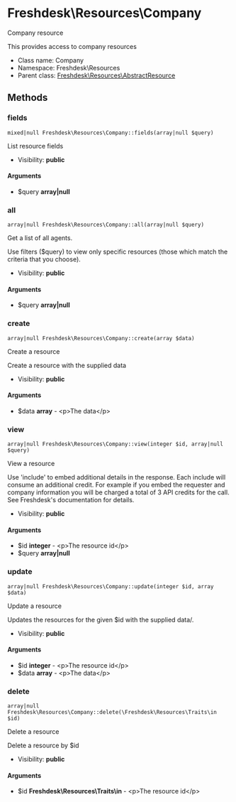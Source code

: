 Freshdesk\Resources\Company
===============

Company resource

This provides access to company resources


* Class name: Company
* Namespace: Freshdesk\Resources
* Parent class: [Freshdesk\Resources\AbstractResource](Freshdesk-Resources-AbstractResource.md)







Methods
-------


### fields

    mixed|null Freshdesk\Resources\Company::fields(array|null $query)

List resource fields



* Visibility: **public**


#### Arguments
* $query **array|null**



### all

    array|null Freshdesk\Resources\Company::all(array|null $query)

Get a list of all agents.

Use filters ($query) to view only specific resources (those which match the criteria that you choose).

* Visibility: **public**


#### Arguments
* $query **array|null**



### create

    array|null Freshdesk\Resources\Company::create(array $data)

Create a resource

Create a resource with the supplied data

* Visibility: **public**


#### Arguments
* $data **array** - &lt;p&gt;The data&lt;/p&gt;



### view

    array|null Freshdesk\Resources\Company::view(integer $id, array|null $query)

View a resource

Use 'include' to embed additional details in the response. Each include will consume an additional credit.
For example if you embed the requester and company information you will be charged a total of 3 API credits for the call.
See Freshdesk's documentation for details.

* Visibility: **public**


#### Arguments
* $id **integer** - &lt;p&gt;The resource id&lt;/p&gt;
* $query **array|null**



### update

    array|null Freshdesk\Resources\Company::update(integer $id, array $data)

Update a resource

Updates the resources for the given $id with the supplied data/.

* Visibility: **public**


#### Arguments
* $id **integer** - &lt;p&gt;The resource id&lt;/p&gt;
* $data **array** - &lt;p&gt;The data&lt;/p&gt;



### delete

    array|null Freshdesk\Resources\Company::delete(\Freshdesk\Resources\Traits\in $id)

Delete a resource

Delete a resource by $id

* Visibility: **public**


#### Arguments
* $id **Freshdesk\Resources\Traits\in** - &lt;p&gt;The resource id&lt;/p&gt;


